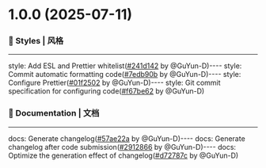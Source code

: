 # 1.0.0 (2025-07-11)


### 💄 Styles | 风格

----
style: Add ESL and Prettier whitelist([#241d142](https://github.com/GuYun-D/bubble-ui/commit/241d142) by @GuYun-D)----
style: Commit automatic formatting code([#7edb90b](https://github.com/GuYun-D/bubble-ui/commit/7edb90b) by @GuYun-D)----
style: Configure Prettier([#01f2502](https://github.com/GuYun-D/bubble-ui/commit/01f2502) by @GuYun-D)----
style: Git commit specification for configuring code([#f67be62](https://github.com/GuYun-D/bubble-ui/commit/f67be62) by @GuYun-D)

### 📝 Documentation | 文档

----
docs: Generate changelog([#57ae22a](https://github.com/GuYun-D/bubble-ui/commit/57ae22a) by @GuYun-D)----
docs: Generate changelog after code submission([#2912866](https://github.com/GuYun-D/bubble-ui/commit/2912866) by @GuYun-D)----
docs: Optimize the generation effect of changelog([#d72787c](https://github.com/GuYun-D/bubble-ui/commit/d72787c) by @GuYun-D)


